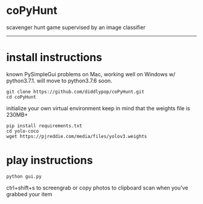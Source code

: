 # coPyHunt
scavenger hunt game supervised by an image classifier

------------------------------------------------------------

# install instructions
known PySimpleGui problems on Mac, working well on Windows w/ python3.7.1. will move to python3.7.6 soon.
```
git clone https://github.com/diddlypop/coPyHunt.git
cd coPyHunt
```

initialize your own virtual environment
keep in mind that the weights file is 230MB+

```
pip install requirements.txt
cd yolo-coco
wget https://pjreddie.com/media/files/yolov3.weights
```

# play instructions

```
python gui.py
```

ctrl+shift+s to screengrab or copy photos to clipboard
scan when you've grabbed your item
